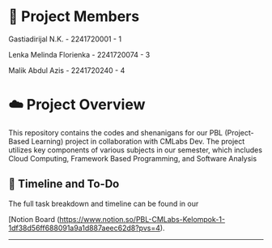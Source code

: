 # 👤 Project Members

Gastiadirijal N.K. - 2241720001 - 1

Lenka Melinda Florienka - 2241720074 - 3

Malik Abdul Azis - 2241720240 - 4

# ☁️ Project Overview

This repository contains the codes and shenanigans for our PBL (Project-Based Learning) project in collaboration with CMLabs Dev. The project utilizes key components of various subjects in our semester, which includes Cloud Computing, Framework Based Programming, and Software Analysis


## 📅 Timeline and To-Do

The full task breakdown and timeline can be found in our 

[Notion Board (https://www.notion.so/PBL-CMLabs-Kelompok-1-1df38d56ff688091a9a1d887aeec62d8?pvs=4).

---

